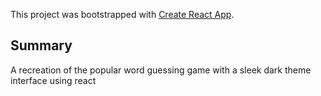 This project was bootstrapped with [Create React App](https://github.com/facebook/create-react-app).

## Summary

A recreation of the popular word guessing game with a sleek dark theme interface using react
